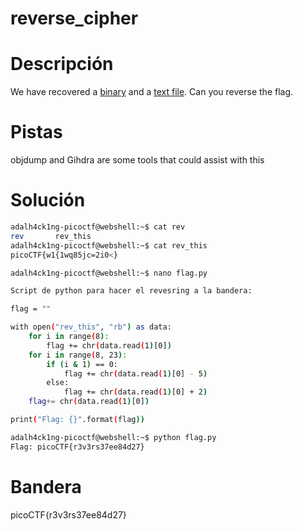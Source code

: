 # reverse_cipher

# Descripción
We have recovered a [binary](https://jupiter.challenges.picoctf.org/static/31c9b832d036a10daeef52d8b4290ef0/rev) and a [text file](https://jupiter.challenges.picoctf.org/static/31c9b832d036a10daeef52d8b4290ef0/rev_this). Can you reverse the flag.
# Pistas
objdump and Gihdra are some tools that could assist with this
# Solución

```bash
adalh4ck1ng-picoctf@webshell:~$ cat rev
rev       rev_this  
adalh4ck1ng-picoctf@webshell:~$ cat rev_this 
picoCTF{w1{1wq85jc=2i0<}

adalh4ck1ng-picoctf@webshell:~$ nano flag.py

Script de python para hacer el revesring a la bandera:

flag = ""

with open("rev_this", "rb") as data:
    for i in range(8):
        flag += chr(data.read(1)[0])
    for i in range(8, 23):
        if (i & 1) == 0:
            flag += chr(data.read(1)[0] - 5)
        else:
            flag += chr(data.read(1)[0] + 2)
    flag+= chr(data.read(1)[0])

print("Flag: {}".format(flag))

adalh4ck1ng-picoctf@webshell:~$ python flag.py 
Flag: picoCTF{r3v3rs37ee84d27}
```

# Bandera
picoCTF{r3v3rs37ee84d27}